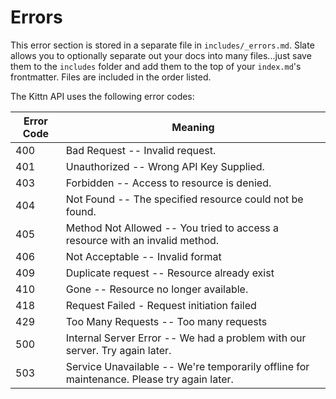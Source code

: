 # Errors

<aside class="notice">
This error section is stored in a separate file in <code>includes/_errors.md</code>. Slate allows you to optionally separate out your docs into many files...just save them to the <code>includes</code> folder and add them to the top of your <code>index.md</code>'s frontmatter. Files are included in the order listed.
</aside>

The Kittn API uses the following error codes:


Error Code | Meaning
---------- | -------
400 | Bad Request -- Invalid request.
401 | Unauthorized -- Wrong API Key Supplied.
403 | Forbidden -- Access to resource is denied.
404 | Not Found -- The specified resource could not be found.
405 | Method Not Allowed -- You tried to access a resource with an invalid method.
406 | Not Acceptable -- Invalid format
409 | Duplicate request -- Resource already exist
410 | Gone -- Resource no longer available.
418 | Request Failed - Request initiation failed
429 | Too Many Requests -- Too many requests
500 | Internal Server Error -- We had a problem with our server. Try again later.
503 | Service Unavailable -- We're temporarily offline for maintenance. Please try again later.
